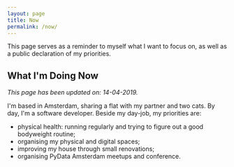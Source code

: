 ```yaml
---
layout: page
title: Now
permalink: /now/
---
```


This page serves as a reminder to myself what I want to focus on, as well as a public declaration of my priorities.

## What I'm Doing Now

*This page has been updated on: 14-04-2019.*

I'm based in Amsterdam, sharing a flat with my partner and two cats. By day, I'm a software developer. Beside my day-job, my priorities are:

* physical health: running regularly and trying to figure out a good bodyweight routine;
* organising my physical and digital spaces;
* improving my house through small renovations;
* organising PyData Amsterdam meetups and conference.